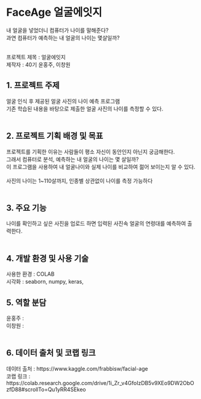 # FaceAge 얼굴에잇지

내 얼굴을 넣었더니 컴퓨터가 나이를 말해준다?<br>
과연 컴퓨터가 예측하는 내 얼굴의 나이는 몇살일까?<br>

<br>프로젝트 제목 : 얼굴에잇지
<br>제작자 : 40기 윤홍주, 이창원

<h2>1. 프로젝트 주제</h2>
  얼굴 인식 후 제공된 얼굴 사진의 나이 예측 프로그램<br>
  기존 학습된 내용을 바탕으로 제출한 얼굴 사진의 나이를 측정할 수 있다.<br>
  <br>
  

<h2>2. 프로젝트 기획 배경 및 목표</h2>
  프로젝트를 기획한 이유는 사람들이 평소 자신이 동안인지 아닌지 궁금해한다.<br>
  그래서 컴퓨터로 분석, 예측하는 내 얼굴의 나이는 몇 살일까?<br>
  이 프로그램을 사용하여 내 얼굴나이와 실제 나이를 비교하여 젊어 보이는지 알 수 있다. <br>
  <br>
  사진의 나이는 1~110살까지, 인종별 상관없이 나이를 측정 가능하다<br>
  <br>

<h2>3. 주요 기능</h2>
  나이를 확인하고 싶은 사진을 업로드 하면 입력된 사진속 얼굴의 연령대를 예측하여 출력한다.<br>
  
  
  <br>

<h2>4.	개발 환경 및 사용 기술</h2>
  사용한 환경 : COLAB <br>
  시각화 : seaborn, numpy, keras, 
  <br>

<h2>5.	역할 분담</h2>
  윤홍주 : <br>
  이창원 : 
  <br>
  <br>

<h2>6.	데이터 출처 및 코랩 링크 </h2>
데이터 출처 : https://www.kaggle.com/frabbisw/facial-age <br>
코랩 링크 : https://colab.research.google.com/drive/1i_Zr_v4GfoIzDB5v9XEo9DW2ObOzfD88#scrollTo=Qu1yRR4SEkeo <br>


